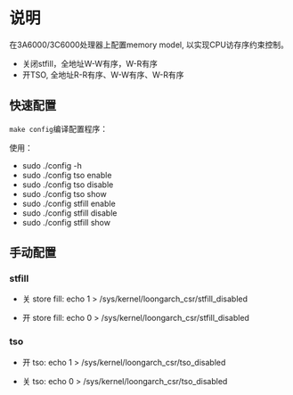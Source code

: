 # 说明

在3A6000/3C6000处理器上配置memory model, 以实现CPU访存序约束控制。

* 关闭stfill，全地址W-W有序，W-R有序
* 开TSO, 全地址R-R有序、W-W有序、W-R有序

## 快速配置

`make config`编译配置程序：

使用：

- sudo ./config -h
- sudo ./config tso enable
- sudo ./config tso disable
- sudo ./config tso show
- sudo ./config stfill enable
- sudo ./config stfill disable
- sudo ./config stfill show

## 手动配置

### stfill

- 关 store fill:
echo 1  > /sys/kernel/loongarch_csr/stfill_disabled

- 开 store fill:
echo 0  > /sys/kernel/loongarch_csr/stfill_disabled

### tso

- 开 tso:
echo 1  > /sys/kernel/loongarch_csr/tso_disabled

- 关 tso:
echo 0  > /sys/kernel/loongarch_csr/tso_disabled
